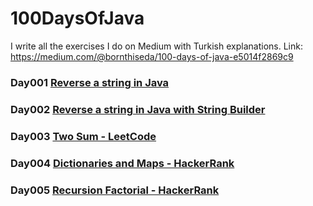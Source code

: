 # 100DaysOfJava

I write all the exercises I do on Medium with Turkish explanations. Link: https://medium.com/@bornthiseda/100-days-of-java-e5014f2869c9
### Day001 <a href="https://github.com/edakass/100DaysOfJava/blob/main/Day001/Main.java">Reverse a string in Java</a></th>

### Day002 <a href="https://github.com/edakass/100DaysOfJava/blob/main/Day002/Main.java">Reverse a string in Java with String Builder</a></th>

### Day003 <a href="https://github.com/edakass/100DaysOfJava/blob/main/Day003/Main.java">Two Sum - LeetCode</a></th>

### Day004 <a href="https://github.com/edakass/100DaysOfJava/blob/main/Day004/Main.java">Dictionaries and Maps - HackerRank</a></th>

### Day005 <a href="https://github.com/edakass/100DaysOfJava/blob/main/Day005/Main.java">Recursion Factorial - HackerRank</a></th>
